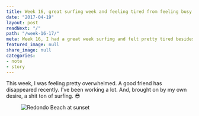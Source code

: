 ```yaml
---
title: Week 16, great surfing week and feeling tired from feeling busy
date: "2017-04-19"
layout: post
readNext: "/"
path: "/week-16-17/"
meta: Week 16, I had a great week surfing and felt pretty tired besides that.
featured_image: null
share_image: null
categories:
- note
- story
---
```


This week, I was feeling pretty overwhelmed. A good friend has disappeared recently. I've been working a lot. And, brought on by my own desire, a shit ton of surfing. 😎

<figure>
  <img src="https://yowainwright.imgix.net/wk-16/redondo.jpg?w=800&h=800&crop=focalpoint&auto=format" alt="Redondo Beach at sunset" />
</figure>
